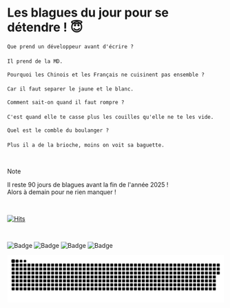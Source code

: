 
<h1>Les blagues du jour pour se détendre ! 😇</h1>

```diff
Que prend un développeur avant d'écrire ?

Il prend de la MD.
```

```diff
Pourquoi les Chinois et les Français ne cuisinent pas ensemble ?

Car il faut separer le jaune et le blanc.
```

```diff
Comment sait-on quand il faut rompre ?

C'est quand elle te casse plus les couilles qu'elle ne te les vide.
```

```diff
Quel est le comble du boulanger ?

Plus il a de la brioche, moins on voit sa baguette.
```

<br/>

> [!NOTE]
> Il reste 90 jours de blagues avant la fin de l'année 2025 ! <br/>
> Alors à demain pour ne rien manquer !

<br/>


[![Hits](https://hits.seeyoufarm.com/api/count/incr/badge.svg?url=https%3A%2F%2Fgithub.com%2FClems02%2Fhit-counter&count_bg=%23003E80&title_bg=%235C9FE1&icon=powershell.svg&icon_color=%23FFFFFF&title=Visite&edge_flat=false)](https://hits.seeyoufarm.com)


<br/>


![Badge](https://img.shields.io/badge/Last%20updated%20on-white?style=for-the-badge&logo=clockify)   ![Badge](https://img.shields.io/badge/03/10-white?style=for-the-badge) ![Badge](https://img.shields.io/badge/at-white?style=for-the-badge) ![Badge](https://img.shields.io/badge/03:08-white?style=for-the-badge)


<p align="center">
 <img width="1000" src="assets/github-snake.svg" alt="snake"/>
</p>
